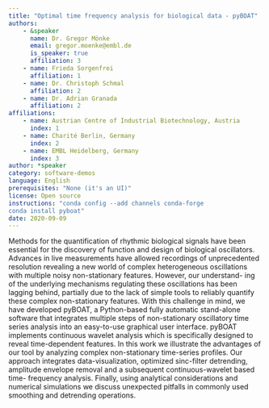 ```yaml
---
title: "Optimal time frequency analysis for biological data - pyBOAT"
authors:
    - &speaker
      name: Dr. Gregor Mönke
      email: gregor.moenke@embl.de
      is_speaker: true
      affiliation: 3
    - name: Frieda Sorgenfrei
      affiliation: 1
    - name: Dr. Christoph Schmal
      affiliation: 2
    - name: Dr. Adrian Granada
      affiliation: 2
affiliations:
    - name: Austrian Centre of Industrial Biotechnology, Austria
      index: 1
    - name: Charité Berlin, Germany
      index: 2
    - name: EMBL Heidelberg, Germany
      index: 3
author: *speaker
category: software-demos
language: English
prerequisites: "None (it's an UI)"
license: Open source
instructions: "conda config --add channels conda-forge
conda install pyboat"
date: 2020-09-09
---
```

Methods for the quantification of rhythmic biological signals have been essential for the discovery of function and design of biological oscillators. Advances in live measurements have allowed recordings of unprecedented resolution revealing a new world of complex heterogeneous oscillations with multiple noisy non-stationary features. However, our understand- ing of the underlying mechanisms regulating these oscillations has been lagging behind, partially due to the lack of simple tools to reliably quantify these complex non-stationary features. With this challenge in mind, we have developed pyBOAT, a Python-based fully automatic stand-alone software that integrates multiple steps of non-stationary oscillatory time series analysis into an easy-to-use graphical user interface. pyBOAT implements continuous wavelet analysis which is specifically designed to reveal time-dependent features. In this work we illustrate the advantages of our tool by analyzing complex non-stationary time-series profiles. Our approach integrates data-visualization, optimized sinc-filter detrending, amplitude envelope removal and a subsequent continuous-wavelet based time- frequency analysis. Finally, using analytical considerations and numerical simulations we discuss unexpected pitfalls in commonly used smoothing and detrending operations.
